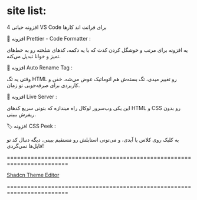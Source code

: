 # site list:


4 افزونه حیاتی VS Code برای فرانت اند کارها

💠 افزونه Prettier - Code Formatter :

یه افزونه برای مرتب و خوشگل کردن کدت که با یه دکمه، کدهای شلخته رو به خط‌های تمیز و خوانا تبدیل می‌کنه.

📕 افزونه Auto Rename Tag :

وقتی یه تگ HTML رو تغییر میدی، تگ بسته‌ش هم اتوماتیک عوض می‌شه. خفن و کاربردی برای صرفه‌جویی تو زمان.

🏃 افزونه Live Server :

این یکی وب‌سرور لوکال راه میندازه که بتونی سریع کدهای HTML و CSS رو بدون ریفرش ببینی.

🏷 افزونه CSS Peek :

یه کلیک روی کلاس یا آیدی، و می‌تونی استایلش رو مستقیم ببینی. دیگه دنبال کد تو فایل‌ها نمی‌گردی!

========================================================================


[ Shadcn Theme Editor ](https://shadcnstudio.com/)

========================================================================


